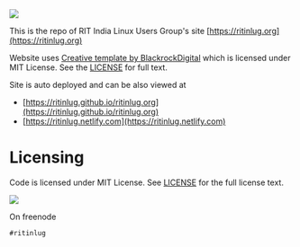 <a href="https://ritinlug.org">
<img src="https://d33wubrfki0l68.cloudfront.net/503c2a8802b7d680338113386db3763b2409220f/96b4b/img/logo14.png" />
</a>

This is the repo of RIT India Linux Users Group's site [https://ritinlug.org](https://ritinlug.org)

Website uses [Creative template by BlackrockDigital](https://github.com/blackrockdigital/startbootstrap-creative/) which is licensed under MIT License. See the [LICENSE](https://github.com/blackrockdigital/startbootstrap-creative/blob/master/LICENSE) for full text.

Site is auto deployed and can be also viewed at 

- [https://ritinlug.github.io/ritinlug.org](https://ritinlug.github.io/ritinlug.org)
- [https://ritinlug.netlify.com](https://ritinlug.netlify.com)


# Licensing

Code is licensed under MIT License. See [LICENSE](https://github.com/ritinlug/ritinlug.org/blob/master/LICENSE) for the full license text.



<img src="http://dk6kcyuwrpkrj.cloudfront.net/wp-content/uploads/sites/42/2015/06/joinus-black.png" />

On freenode
<pre><code>#ritinlug
</code></pre>
